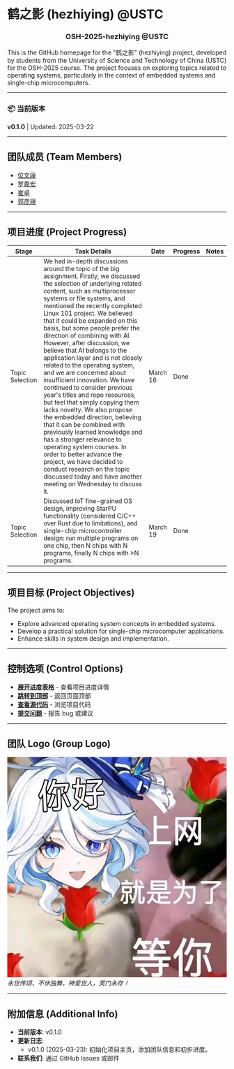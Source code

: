 # 鹤之影 (hezhiying) @USTC  

<h3 align="center">OSH-2025-hezhiying @USTC</h3>

This is the GitHub homepage for the "鹤之影" (hezhiying) project, developed by students from the University of Science and Technology of China (USTC) for the OSH-2025 course. The project focuses on exploring topics related to operating systems, particularly in the context of embedded systems and single-chip microcomputers.

---

### 📦 当前版本  
**v0.1.0** | Updated: 2025-03-22

---

## 团队成员 (Team Members)  

- [位文康](https://github.com/jianyingzhihe)  
- [罗嘉宏](https://github.com/ustcljh)  
- [崔卓](https://github.com/crosaa)  
- [郭彦禛](https://github.com/EricGuoYanzhen)  

---

## 项目进度 (Project Progress)  

| Stage         | Task Details                                                                                                                                                                                                                                                                                                                                                                                                                                                                                                   | Date     | Progress | Notes |
|---------------|----------------------------------------------------------------------------------------------------------------------------------------------------------------------------------------------------------------------------------------------------------------------------------------------------------------------------------------------------------------------------------------------------------------------------------------------------------------------------------------------------------------|----------|----------|-------|
| Topic Selection | We had in-depth discussions around the topic of the big assignment. Firstly, we discussed the selection of underlying related content, such as multiprocessor systems or file systems, and mentioned the recently completed Linux 101 project. We believed that it could be expanded on this basis, but some people prefer the direction of combining with AI. However, after discussion, we believe that AI belongs to the application layer and is not closely related to the operating system, and we are concerned about insufficient innovation. We have continued to consider previous year's titles and repo resources, but feel that simply copying them lacks novelty. We also propose the embedded direction, believing that it can be combined with previously learned knowledge and has a stronger relevance to operating system courses. In order to better advance the project, we have decided to conduct research on the topic discussed today and have another meeting on Wednesday to discuss it. | March 16 | Done     |       |
| Topic Selection | Discussed IoT fine-grained OS design, improving StarPU functionality (considered C/C++ over Rust due to limitations), and single-chip microcontroller design: run multiple programs on one chip, then N chips with N programs, finally N chips with >N programs.                                                                                                                                                                                                                                                  | March 19 | Done     |       |

---

## 项目目标 (Project Objectives)  

The project aims to:  
- Explore advanced operating system concepts in embedded systems.  
- Develop a practical solution for single-chip microcomputer applications.  
- Enhance skills in system design and implementation.  

---

## 控制选项 (Control Options)  

- **[展开进度表格](#project-progress)** - 查看项目进度详情  
- **[跳转到顶部](#鹤之影-hezhiying-ustc)** - 返回页面顶部  
- **[查看源代码](https://github.com/hezhiying-ustc/OSH-2025-hezhiying/tree/main/src)** - 浏览项目代码  
- **[提交问题](https://github.com/hezhiying-ustc/OSH-2025-hezhiying/issues/new)** - 报告 bug 或建议  

---

## 团队 Logo (Group Logo)  

![Group Logo](./src/fufu.jpg)  
*永世传颂，不休独舞，神爱世人，芙门永存！*  

---

## 附加信息 (Additional Info)  

- **当前版本**: v0.1.0  
- **更新日志**:  
  - v0.1.0 (2025-03-23): 初始化项目主页，添加团队信息和初步进度。  
- **联系我们**: 通过 GitHub Issues 或邮件 
